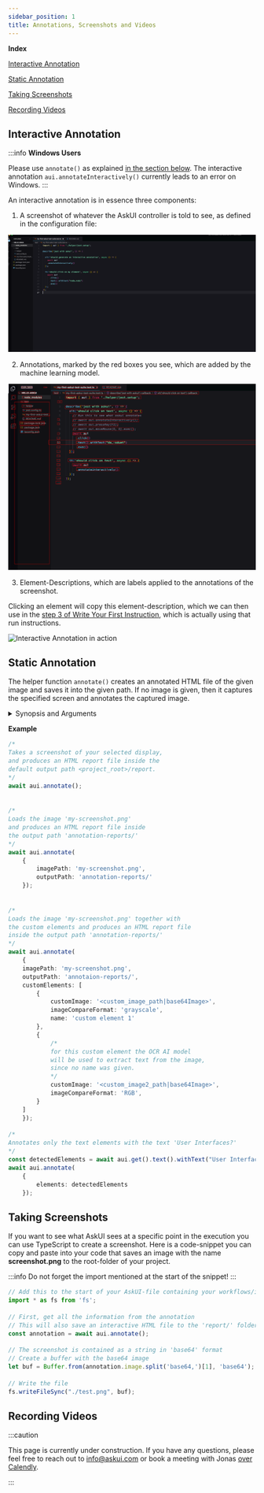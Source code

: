 ```yaml
---
sidebar_position: 1
title: Annotations, Screenshots and Videos
---
```


**Index**

[Interactive Annotation](#interactive-annotation)

[Static Annotation](#static-annotation)

[Taking Screenshots](#taking-screenshots)

[Recording Videos](#recording-videos)


## Interactive Annotation

:::info
**Windows Users**

Please use `annotate()` as explained [in the section below](#static-annotation). The interactive annotation `aui.annotateInteractively()` currently leads to an error on Windows.
:::

An interactive annotation is in essence three components:

1. A screenshot of whatever the AskUI controller is told to see, as defined in the configuration file:

![Screenshot of Visual Studio Code without annotations.](images/interactive_annotation1.png)

2. Annotations, marked by the red boxes you see, which are added by the machine learning model.

![Screenshot of Visual Studio Code with annotations as red bounding boxes.](images/interactive_annotation2.png)

3. Element-Descriptions, which are labels applied to the annotations of the screenshot.

Clicking an element will copy this element-description, which we can then use in the [step 3 of Write Your First Instruction](../01-Getting%20Started/write-your-first-instruction.md), which is actually using that run instructions.

![Interactive Annotation in action](/img/gif/interactive-annotate.gif)

## Static Annotation

The helper function `annotate()` creates an annotated HTML file of the given image and saves it into the given path. If no image is given, then it captures the specified screen and annotates the captured image.

<details>
<summary>Synopsis and Arguments</summary>

**Synopsis**
```ts
UiControlClient.annotate();

// or

UiControlClient.annotate({
    imagePath: '<your-image-path>',
    outputPath: '<path-of-the-generated-html>',
    fileNamePrefix: '<prefix-of-the-output-file>',
    customElements: CustomElementJson[] // more details in the example below
});
```

**Arguments**
- If no argument is given, 
    - A screenshot of your specified screen will be taken, and annotated. Thereafter, it will be saved as an interactive HTML file into the `report/` folder.

- `imagePath`:
  - If defined, the image at the path is loaded and annotated.
  - If not defined, a screenshot of your specified screen is taken and annotated.

- `outputPath`:
    - If defined, the generated HTML report will be saved in this path.
    - If not defined, a folder `report/` will be created in the project root.

- `fileNamePrefix`: The prefix for the resulting HTML report. 

- `customElements`: A *list* of custom elements. The AI model will use them to detect elements similar to them.

- `elements`: A *list* of detected elements obtained with `get()`. Only the bounding boxes for those elements will be rendered.

</details>


**Example**

```ts
/*
Takes a screenshot of your selected display,
and produces an HTML report file inside the
default output path <project_root>/report.
*/
await aui.annotate();


/*
Loads the image 'my-screenshot.png'
and produces an HTML report file inside
the output path 'annotation-reports/'
*/
await aui.annotate(
    {
        imagePath: 'my-screenshot.png',
        outputPath: 'annotation-reports/'
    });


/*
Loads the image 'my-screenshot.png' together with
the custom elements and produces an HTML report file
inside the output path 'annotation-reports/'
*/
await aui.annotate(
    {
    imagePath: 'my-screenshot.png',
    outputPath: 'annotaion-reports/',
    customElements: [
        {
            customImage: '<custom_image_path|base64Image>',
            imageCompareFormat: 'grayscale',
            name: 'custom element 1'
        },
        {
            /*
            for this custom element the OCR AI model
            will be used to extract text from the image,
            since no name was given.
            */
            customImage: '<custom_image2_path|base64Image>',
            imageCompareFormat: 'RGB',
        }
    ]
    });

/*
Annotates only the text elements with the text 'User Interfaces?'
*/
const detectedElements = await aui.get().text().withText("User Interfaces?").exec();
await aui.annotate(
    { 
        elements: detectedElements
    });
```

## Taking Screenshots
If you want to see what AskUI sees at a specific point in the execution you can use TypeScript to create a screenshot. Here is a code-snippet you can copy and paste into your code that saves an image with the name **screenshot.png** to the root-folder of your project.

:::info
Do not forget the import mentioned at the start of the snippet!
:::

```typescript
// Add this to the start of your AskUI-file containing your workflows/instructions
import * as fs from 'fs';

// First, get all the information from the annotation
// This will also save an interactive HTML file to the 'report/' folder
const annotation = await aui.annotate();

// The screenshot is contained as a string in 'base64' format
// Create a buffer with the base64 image
let buf = Buffer.from(annotation.image.split('base64,')[1], 'base64');

// Write the file 
fs.writeFileSync("./test.png", buf);
```

## Recording Videos

:::caution

This page is currently under construction. If you have any questions, please feel free to reach out to info@askui.com or book a meeting with Jonas [over Calendly](https://calendly.com/jonas-menesklou/digital-get-to-know).

:::